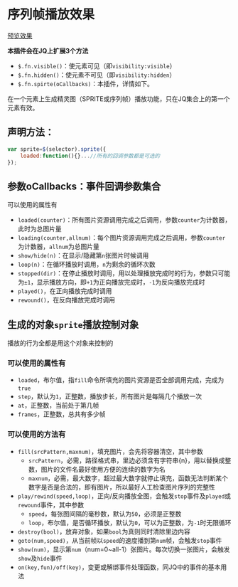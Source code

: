 # 序列帧播放效果

[预览效果]()

**本插件会在JQ上扩展3个方法**

+ `$.fn.visible()`：使元素可见（即`visibility:visible`）
+ `$.fn.hidden()`：使元素不可见（即`visibility:hidden`）
+ `$.fn.spirte(oCallbacks)`：本插件，详情如下。

在一个元素上生成精灵图（SPRITE或序列帧）播放功能，只在JQ集合上的第一个元素有效。

## 声明方法：
```javascript
var sprite=$(selector).sprite({
    loaded:function(){}...//所有的回调参数都是可选的
});
```

## 参数oCallbacks：事件回调参数集合

可以使用的属性有
+ `loaded(counter)`：所有图片资源调用完成之后调用，参数`counter`为计数器，此时为总图片量
+ `loading(counter,allnum)`：每个图片资源调用完成之后调用，参数`counter`为计数器，`allnum`为总图片量
+ `show/hide(n)`：在显示/隐藏第`n`张图片时候调用
+ `loop(n)`：在循环播放时调用，`n`为剩余的循环次数
+ `stopped(dir)`：在停止播放时调用，用以处理播放完成时的行为，参数只可能为`±1`，显示播放方向，即`+1`为正向播放完成时，`-1`为反向播放完成时
+ `played()`，在正向播放完成时调用
+ `rewound()`，在反向播放完成时调用

## 生成的对象`sprite`播放控制对象

播放的行为全都是用这个对象来控制的

### 可以使用的属性有

+ `loaded`，布尔值，指`fill`命令所填充的图片资源是否全部调用完成，完成为`true`
+ `step`，默认为`1`，正整数，播放步长，所有图片是每隔几个播放一次
+ `at`，正整数，当前处于第几帧
+ `frames`，正整数，总共有多少帧

### 可以使用的方法有

+ `fill(srcPattern,maxnum)`，填充图片，会先将容器清空，其中参数
    - `srcPattern`，必需，路径格式串，里边必须含有字符串{n}，用以替换成整数，图片的文件名最好使用方便的连续的数字为名
    - `maxnum`，必需，最大数字，超过最大数字就停止填充，函数无法判断某个数字是否是合法的，即有图片，所以最好人工检查图片序列的完整性
+ `play/rewind(speed,loop)`，正向/反向播放全图，会触发`stop`事件及`played`或`rewound`事件，其中参数
    - `speed`，每张图间隔的毫秒数，默认为`50`，必须是正整数
    - `loop`，布尔值，是否循环播放，默认为`0`，可以为正整数，为`-1`时无限循环
+ `destroy(bool)`，放弃对象，如果`bool`为真则同时清除里边内容
+ `goto(num,speed)`，从当前帧以`speed`的速度播到第`num`帧，会触发`stop`事件
+ `show(num)`，显示第`num`（num=0~all-1）张图片。每次切换一张图片，会触发`show`及`hide`事件
+ `on(key,fun)/off(key)`，变更或解绑事件处理函数，同JQ中的事件的基本用法

